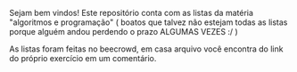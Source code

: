 Sejam bem vindos!
Este repositório conta com as listas da matéria "algoritmos e programação" ( boatos que talvez não estejam todas as listas porque alguém andou perdendo o
prazo ALGUMAS VEZES :/ )

As listas foram feitas no beecrowd, em casa arquivo você encontra do link do próprio exercício em um comentário.
